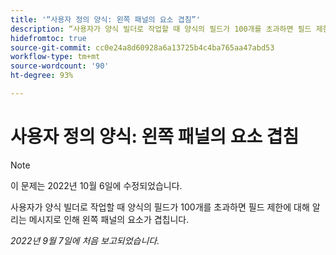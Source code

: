 ```yaml
---
title: '“사용자 정의 양식: 왼쪽 패널의 요소 겹침”'
description: “사용자가 양식 빌더로 작업할 때 양식의 필드가 100개를 초과하면 필드 제한에 대해 알리는 메시지로 인해 왼쪽 패널의 요소가 겹칩니다.
hidefromtoc: true
source-git-commit: cc0e24a8d60928a6a13725b4c4ba765aa47abd53
workflow-type: tm+mt
source-wordcount: '90'
ht-degree: 93%

---
```



# 사용자 정의 양식: 왼쪽 패널의 요소 겹침

>[!NOTE]
>
>이 문제는 2022년 10월 6일에 수정되었습니다.

사용자가 양식 빌더로 작업할 때 양식의 필드가 100개를 초과하면 필드 제한에 대해 알리는 메시지로 인해 왼쪽 패널의 요소가 겹칩니다.

_2022년 9월 7일에 처음 보고되었습니다._

